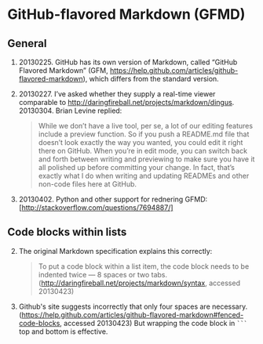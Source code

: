 GitHub-flavored Markdown (GFMD)
===============================

General
-------

1.  ​20130225. GitHub has its own version of Markdown, called “GitHub
    Flavored Markdown” (GFM,
    <https://help.github.com/articles/github-flavored-markdown>), which
    differs from the standard version.

2.  ​20130227. I’ve asked whether they supply a real-time viewer
    comparable to <http://daringfireball.net/projects/markdown/dingus>.
    20130304. Brian Levine replied:

    > While we don’t have a live tool, per se, a lot of our editing
    > features include a preview function. So if you push a README.md
    > file that doesn’t look exactly the way you wanted, you could edit
    > it right there on GitHub. When you’re in edit mode, you can switch
    > back and forth between writing and previewing to make sure you
    > have it all polished up before committing your change. In fact,
    > that’s exactly what I do when writing and updating READMEs and
    > other non-code files here at GitHub.

3.  ​20130402. Python and other support for rednering GFMD: [http://stackoverflow.com/questions/7694887/]

Code blocks within lists
------------------------

2. The original Markdown specification explains this correctly:
    > To put a code block within a list item, the code block needs to be indented twice — 8 spaces or two tabs. (http://daringfireball.net/projects/markdown/syntax, accessed 20130423)

1. Github's site suggests incorrectly that only four spaces are necessary. (https://help.github.com/articles/github-flavored-markdown#fenced-code-blocks, accessed 20130423) But wrapping the code block in <CODE>```</CODE> top and bottom is effective.


